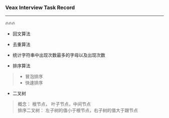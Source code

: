 ### Veax Interview Task Record

***

:fire::fire::fire:

- 回文算法

- 去重算法

- 统计字符串中出现次数最多的字母以及出现次数

- 排序算法
> - 冒泡排序
> - 快速排序

- 二叉树
> 概念： 根节点， 叶子节点，中间节点 <br/> 
> 排序二叉树： 左子树的值小于根节点，右子树的值大于跟节点

